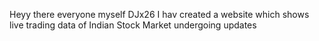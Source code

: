 Heyy there everyone myself DJx26 I hav created a website which shows live trading data of Indian Stock Market undergoing updates
